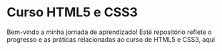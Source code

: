 # Curso HTML5 e CSS3
Bem-vindo a minha jornada de aprendizado! Esté repositório reflete o progresso e as práticas relacionadas ao curso de HTML5 e CSS3, aqui
